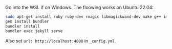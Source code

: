 Go into the WSL if on Windows. The floowing works on Ubuntu 22.04:

```bash
sudo apt-get install ruby ruby-dev rmagic libmagickwand-dev make g++ imagemagick-6.q16
gem install bundler
bundler install
bundler exec jekyll serve
```

Also set `url: http://localhost:4000` in `_config.yml`.

